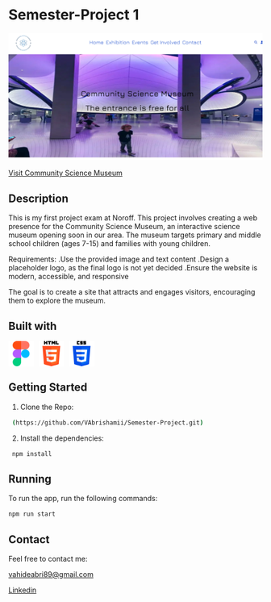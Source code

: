 # Semester-Project 1

![Community Science Museum](https://github.com/VAbrishamii/Semester-Project/blob/main/Screenshot%202024-05-30%20092429.png)

[Visit Community Science Museum](https://remarkable-sprinkles-138ea8.netlify.app/)

## Description 
This is my first project exam at Noroff. This project involves creating a web presence for the Community Science Museum, an interactive science museum opening soon in our area. The museum targets primary and middle school children (ages 7-15) and families with young children.

 Requirements:
  .Use the provided image and text content
  .Design a placeholder logo, as the final logo is not yet decided
  .Ensure the website is modern, accessible, and responsive

The goal is to create a site that attracts and engages visitors, encouraging them to explore the museum.

## Built with
<div style="display: flex; gap: 10px;">
   <img src="https://github.com/VAbrishamii/Semester-Project/blob/main/figma.png" alt="Icon" width="50" height="50">
   <img src="https://github.com/VAbrishamii/Semester-Project/blob/main/html-5.png" alt="Icon" width="50" height="50">
   <img src="https://github.com/VAbrishamii/Semester-Project/blob/main/css-3.png" alt="Icon" width="50" height="50">

</div>

## Getting Started
1. Clone the Repo:
  ```sh
   (https://github.com/VAbrishamii/Semester-Project.git)

  ```
2. Install the dependencies:  
  ```sh
   npm install
  ```
## Running 
To run the app, run the following commands:
  ```sh
  npm run start
  ```
## Contact 

Feel free to contact me:

vahideabri89@gmail.com

[Linkedin](linkedin.com/in/vahideh-abrishami-53b206170) 
